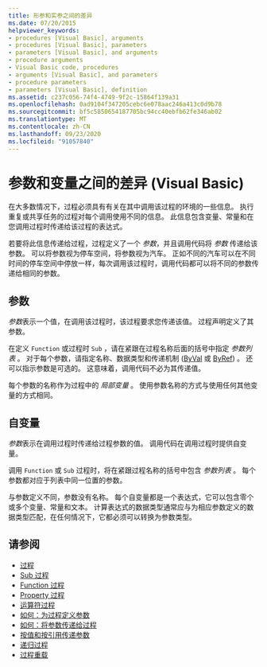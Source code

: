 ```yaml
---
title: 形参和实参之间的差异
ms.date: 07/20/2015
helpviewer_keywords:
- procedures [Visual Basic], arguments
- procedures [Visual Basic], parameters
- parameters [Visual Basic], and arguments
- procedure arguments
- Visual Basic code, procedures
- arguments [Visual Basic], and parameters
- procedure parameters
- parameters [Visual Basic], definition
ms.assetid: c237c056-74f4-4749-9f2c-15864f139a31
ms.openlocfilehash: 0ad9104f347205cebc6e078aac246a413c0d9b78
ms.sourcegitcommit: bf5c5850654187705bc94cc40ebfb62fe346ab02
ms.translationtype: MT
ms.contentlocale: zh-CN
ms.lasthandoff: 09/23/2020
ms.locfileid: "91057840"
---
```

# <a name="differences-between-parameters-and-arguments-visual-basic"></a>参数和变量之间的差异 (Visual Basic)

在大多数情况下，过程必须具有有关在其中调用该过程的环境的一些信息。 执行重复或共享任务的过程对每个调用使用不同的信息。 此信息包含变量、常量和在您调用过程时传递给该过程的表达式。  
  
 若要将此信息传递给过程，过程定义了一个 *参数*，并且调用代码将 *参数* 传递给该参数。 可以将参数视为停车空间，将参数视为汽车。 正如不同的汽车可以在不同时间的停车空间中停放一样，每次调用该过程时，调用代码都可以将不同的参数传递给相同的参数。  
  
## <a name="parameters"></a>参数  

 *参数*表示一个值，在调用该过程时，该过程要求您传递该值。 过程声明定义了其参数。  
  
 在定义 `Function` 或过程时 `Sub` ，请在紧跟在过程名称后面的括号中指定 *参数列表* 。 对于每个参数，请指定名称、数据类型和传递机制 ([ByVal](../../../language-reference/modifiers/byval.md) 或 [ByRef](../../../language-reference/modifiers/byref.md)) 。 还可以指示参数是可选的。 这意味着，调用代码不必为其传递值。  
  
 每个参数的名称作为过程中的 *局部变量* 。 使用参数名称的方式与使用任何其他变量的方式相同。  
  
## <a name="arguments"></a>自变量  

 *参数*表示在调用过程时传递给过程参数的值。 调用代码在调用过程时提供自变量。  
  
 调用 `Function` 或 `Sub` 过程时，将在紧跟过程名称的括号中包含 *参数列表* 。 每个参数都对应于列表中同一位置的参数。  
  
 与参数定义不同，参数没有名称。 每个自变量都是一个表达式，它可以包含零个或多个变量、常量和文本。 计算表达式的数据类型通常应与为相应参数定义的数据类型匹配，在任何情况下，它都必须可以转换为参数类型。  
  
## <a name="see-also"></a>请参阅

- [过程](./index.md)
- [Sub 过程](./sub-procedures.md)
- [Function 过程](./function-procedures.md)
- [Property 过程](./property-procedures.md)
- [运算符过程](./operator-procedures.md)
- [如何：为过程定义参数](./how-to-define-a-parameter-for-a-procedure.md)
- [如何：将参数传递给过程](./how-to-pass-arguments-to-a-procedure.md)
- [按值和按引用传递参数](./passing-arguments-by-value-and-by-reference.md)
- [递归过程](./recursive-procedures.md)
- [过程重载](./procedure-overloading.md)
